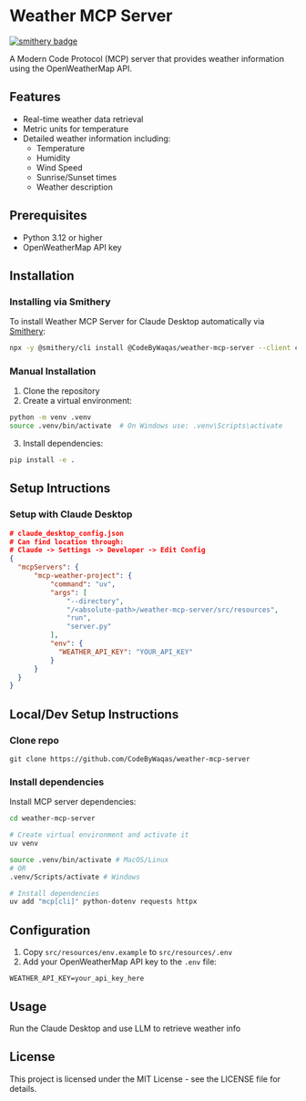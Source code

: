 # Weather MCP Server

[![smithery badge](https://smithery.ai/badge/@CodeByWaqas/weather-mcp-server)](https://smithery.ai/server/@CodeByWaqas/weather-mcp-server)

A Modern Code Protocol (MCP) server that provides weather information using the OpenWeatherMap API.

## Features

- Real-time weather data retrieval
- Metric units for temperature
- Detailed weather information including:
  - Temperature
  - Humidity
  - Wind Speed
  - Sunrise/Sunset times
  - Weather description

## Prerequisites

- Python 3.12 or higher
- OpenWeatherMap API key

## Installation

### Installing via Smithery

To install Weather MCP Server for Claude Desktop automatically via [Smithery](https://smithery.ai/server/@CodeByWaqas/weather-mcp-server):

```bash
npx -y @smithery/cli install @CodeByWaqas/weather-mcp-server --client claude
```

### Manual Installation

1. Clone the repository
2. Create a virtual environment:

```bash
python -m venv .venv
source .venv/bin/activate  # On Windows use: .venv\Scripts\activate
```

3. Install dependencies:

```bash
pip install -e .
```

## Setup Intructions

### Setup with Claude Desktop

```json
# claude_desktop_config.json
# Can find location through:
# Claude -> Settings -> Developer -> Edit Config
{
  "mcpServers": {
      "mcp-weather-project": {
          "command": "uv",
          "args": [
              "--directory",
              "/<absolute-path>/weather-mcp-server/src/resources",
              "run",
              "server.py"
          ],
          "env": {
            "WEATHER_API_KEY": "YOUR_API_KEY"
          }
      }
  }
}
```

## Local/Dev Setup Instructions

### Clone repo

`git clone https://github.com/CodeByWaqas/weather-mcp-server`

### Install dependencies

Install MCP server dependencies:

```bash
cd weather-mcp-server

# Create virtual environment and activate it
uv venv

source .venv/bin/activate # MacOS/Linux
# OR
.venv/Scripts/activate # Windows

# Install dependencies
uv add "mcp[cli]" python-dotenv requests httpx
```

## Configuration

1. Copy `src/resources/env.example` to `src/resources/.env`
2. Add your OpenWeatherMap API key to the `.env` file:

```
WEATHER_API_KEY=your_api_key_here
```

## Usage

Run the Claude Desktop and use LLM to retrieve weather info

## License

This project is licensed under the MIT License - see the LICENSE file for details.
